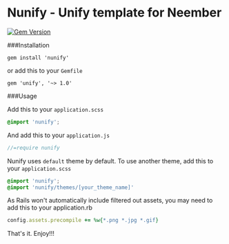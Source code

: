 # Nunify - Unify template for Neember

[![Gem Version](https://badge.fury.io/rb/nunify.svg)](http://badge.fury.io/rb/nunify)

###Installation

```
gem install 'nunify'
```

or add this to your `Gemfile`

```
gem 'unify', '~> 1.0'
```

###Usage

Add this to your `application.scss`

```scss
@import 'nunify';
```

And add this to your `application.js` 

```js
//=require nunify
```

Nunify uses `default` theme by default. To use another theme, add this to your `application.scss`

```scss
@import 'nunify';
@import 'nunify/themes/[your_theme_name]'
```

As Rails won't automatically include filtered out assets, you may need to add this to your application.rb

```ruby
config.assets.precompile += %w{*.png *.jpg *.gif}
```

That's it. Enjoy!!!

